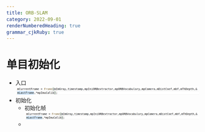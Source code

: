 ```yaml
---
title: ORB-SLAM
category: 2022-09-01
renderNumberedHeading: true
grammar_cjkRuby: true
---
```



# 单目初始化
- 入口
![enter description here](./images/1662027631371.png)
- 初始化
	- 初始化帧
![](./images/1662027621081.png)
	- 
